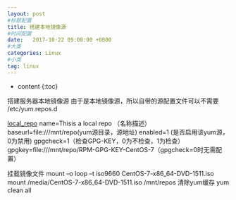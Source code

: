 ```yaml
---
layout: post
#标题配置
title: 搭建本地镜像源
#时间配置
date:   2017-10-22 09:08:00 +0800
#大类
categories: Linux
#小类
tag: linux
---
```

* content
{:toc}



搭建服务器本地镜像源
由于是本地镜像源，所以自带的源配置文件可以不需要
/etc/yum.repos.d

[local_repo](库名称)
name=Thisis a local repo （名称描述）
baseurl=file:///mnt/repo(yum源目录，源地址)
enabled=1 (是否启用该yum源，0为禁用)
gpgcheck=1（检查GPG-KEY，0为不检查，1为检查）
gpgkey=file:///mnt/repo/RPM-GPG-KEY-CentOS-7（gpgcheck=0时无需配置）

挂载镜像文件
mount –o loop –t iso9660 CentOS-7-x86_64-DVD-1511.iso
mount /media/CentOS-7-x86_64-DVD-1511.iso /mnt/repos
清除yum缓存
yum clean all